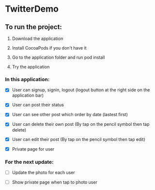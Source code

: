 # TwitterDemo
## To run the project: 

1. Download the application 

2. Install CocoaPods if you don't have it 

3. Go to the application folder and run pod install

4. Try the application 

### In this application: 

- [x] User can signup, signin, logout (logout button at the right side on the application bar) 

- [x] User can post their status

- [x] User can see other post which order by date (lastest first)

- [x] User can delete their own post (By tap on the pencil symbol then tap delete) 

- [x] User can edit their post (By tap on the pencil symbol then tap edit)

- [x] Private page for user

### For the next update: 

- [ ] Update the photo for each user 

- [ ] Show private page when tap to photo user



